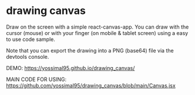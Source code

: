 # drawing canvas
Draw on the screen with a simple react-canvas-app. 
You can draw with the cursor (mouse) or with your finger (on mobile & tablet screen) using a easy to use code sample.

Note that you can export the drawing into a PNG (base64) file via the devtools console.

DEMO: https://yossimal95.github.io/drawing_canvas/

MAIN CODE FOR USING: https://github.com/yossimal95/drawing_canvas/blob/main/Canvas.jsx
